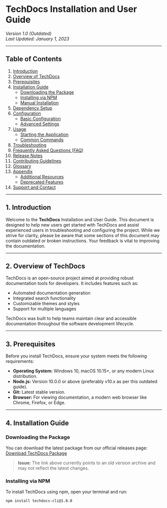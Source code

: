# TechDocs Installation and User Guide

*Version 1.0 (Outdated)*  
*Last Updated: January 1, 2023*

---

## Table of Contents

1. [Introduction](#introduction)
2. [Overview of TechDocs](#overview-of-techdocs)
3. [Prerequisites](#prerequisites)
4. [Installation Guide](#installation-guide)
   - [Downloading the Package](#downloading-the-package)
   - [Installing via NPM](#installing-via-npm)
   - [Manual Installation](#manual-installation)
5. [Dependency Setup](#dependency-setup)
6. [Configuration](#configuration)
   - [Basic Configuration](#basic-configuration)
   - [Advanced Settings](#advanced-settings)
7. [Usage](#usage)
   - [Starting the Application](#starting-the-application)
   - [Common Commands](#common-commands)
8. [Troubleshooting](#troubleshooting)
9. [Frequently Asked Questions (FAQ)](#frequently-asked-questions-faq)
10. [Release Notes](#release-notes)
11. [Contributing Guidelines](#contributing-guidelines)
12. [Glossary](#glossary)
13. [Appendix](#appendix)
    - [Additional Resources](#additional-resources)
    - [Deprecated Features](#deprecated-features)
14. [Support and Contact](#support-and-contact)

---

## 1. Introduction

Welcome to the **TechDocs** Installation and User Guide. This document is designed to help new users get started with TechDocs and assist experienced users in troubleshooting and configuring the project. While we strive for clarity, please be aware that some sections of this document may contain outdated or broken instructions. Your feedback is vital to improving the documentation.

---

## 2. Overview of TechDocs

TechDocs is an open-source project aimed at providing robust documentation tools for developers. It includes features such as:

- Automated documentation generation
- Integrated search functionality
- Customizable themes and styles
- Support for multiple languages

TechDocs was built to help teams maintain clear and accessible documentation throughout the software development lifecycle.

---

## 3. Prerequisites

Before you install TechDocs, ensure your system meets the following requirements:

- **Operating System:** Windows 10, macOS 10.15+, or any modern Linux distribution.
- **Node.js:** Version 10.0.0 or above (preferably v10.x as per this outdated guide).
- **Git:** Latest stable version.
- **Browser:** For viewing documentation, a modern web browser like Chrome, Firefox, or Edge.

---

## 4. Installation Guide

### Downloading the Package

You can download the latest package from our official releases page:  
[Download TechDocs Package](https://github.com/your-org/TechDocs/releases)  
> **Issue:** The link above currently points to an old version archive and may not reflect the latest changes.

### Installing via NPM

To install TechDocs using npm, open your terminal and run:

```bash
npm install techdocs-cli@1.0.0
